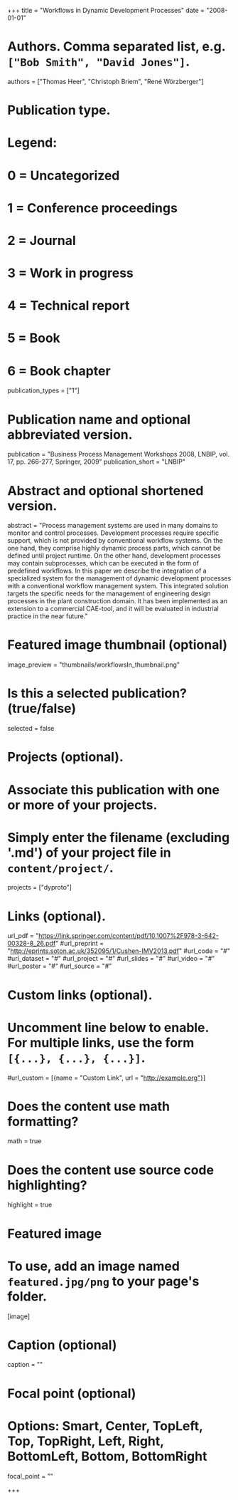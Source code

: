 +++
title = "Workflows in Dynamic Development Processes"
date = "2008-01-01"

# Authors. Comma separated list, e.g. `["Bob Smith", "David Jones"]`.
authors = ["Thomas Heer", "Christoph Briem", "René Wörzberger"]

# Publication type.
# Legend:
# 0 = Uncategorized
# 1 = Conference proceedings
# 2 = Journal
# 3 = Work in progress
# 4 = Technical report
# 5 = Book
# 6 = Book chapter
publication_types = ["1"]

# Publication name and optional abbreviated version.
publication = "Business Process Management Workshops 2008, LNBIP, vol. 17, pp. 266-277, Springer, 2009"
publication_short = "LNBIP"

# Abstract and optional shortened version.
abstract = "Process management systems are used in many domains to monitor and control processes. Development processes require specific support, which is not provided by conventional workflow systems. On the one hand, they comprise highly dynamic process parts, which cannot be defined until project runtime. On the other hand, development processes may contain subprocesses, which can be executed in the form of predefined workflows. In this paper we describe the integration of a specialized system for the management of dynamic development processes with a conventional workflow management system. This integrated solution targets the specific needs for the management of engineering design processes in the plant construction domain. It has been implemented as an extension to a commercial CAE-tool, and it will be evaluated in industrial practice in the near future."

# Featured image thumbnail (optional)
image_preview = "thumbnails/workflowsIn_thumbnail.png"

# Is this a selected publication? (true/false)
selected = false

# Projects (optional).
#   Associate this publication with one or more of your projects.
#   Simply enter the filename (excluding '.md') of your project file in `content/project/`.
projects = ["dyproto"]

# Links (optional).
url_pdf = "https://link.springer.com/content/pdf/10.1007%2F978-3-642-00328-8_26.pdf"
#url_preprint = "http://eprints.soton.ac.uk/352095/1/Cushen-IMV2013.pdf"
#url_code = "#"
#url_dataset = "#"
#url_project = "#"
#url_slides = "#"
#url_video = "#"
#url_poster = "#"
#url_source = "#"

# Custom links (optional).
#   Uncomment line below to enable. For multiple links, use the form `[{...}, {...}, {...}]`.
#url_custom = [{name = "Custom Link", url = "http://example.org"}]

# Does the content use math formatting?
math = true

# Does the content use source code highlighting?
highlight = true

# Featured image
# To use, add an image named `featured.jpg/png` to your page's folder. 
[image]
  # Caption (optional)
  caption = ""

  # Focal point (optional)
  # Options: Smart, Center, TopLeft, Top, TopRight, Left, Right, BottomLeft, Bottom, BottomRight
  focal_point = ""

+++
